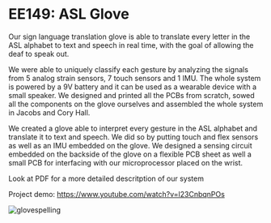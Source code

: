 # EE149: ASL Glove

Our sign language translation glove is able to translate every letter in the ASL alphabet to text and speech in real time,  with the goal of allowing the deaf to speak out.

We were able to uniquely classify each gesture by analyzing the signals from 5 analog strain sensors, 7 touch sensors and 1 IMU. The whole system is powered by a 9V battery and it can be used as a wearable device with a small speaker. We designed and printed all the PCBs from scratch, sowed all the components on the glove ourselves and assembled the whole system in Jacobs and Cory Hall. 

We created a glove able to interpret every gesture in the ASL alphabet and translate it to text and speech.
We did so by putting touch and flex sensors as well as an IMU embedded on the glove. We designed a sensing circuit 
embedded on the backside of the glove on a flexible PCB sheet as well a small PCB for interfacing with our microprocessor
placed on the wrist.

Look at PDF for a more detailed descritption of our system
 
Project demo: https://www.youtube.com/watch?v=l23CnbqnPOs

![glovespelling](https://user-images.githubusercontent.com/14130139/39557786-f5411d8a-4e3e-11e8-84b2-ec4456b47c09.png)


